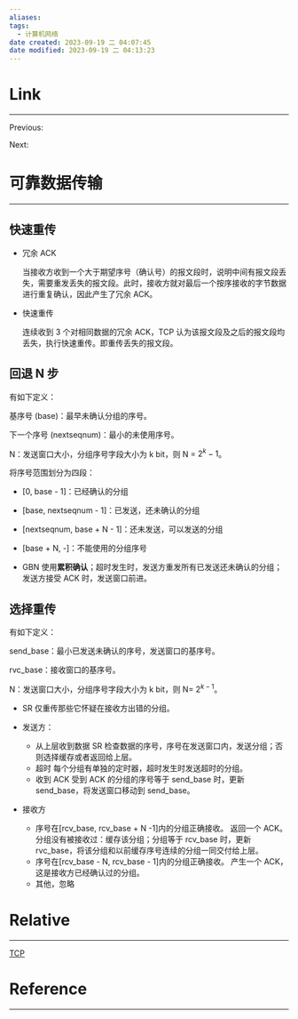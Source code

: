 ```yaml
---
aliases:
tags:
  - 计算机网络
date created: 2023-09-19 二 04:07:45
date modified: 2023-09-19 二 04:13:23
---
```


# Link

---

Previous:

Next:

# 可靠数据传输

---

## 快速重传

- 冗余 ACK

  当接收方收到一个大于期望序号（确认号）的报文段时，说明中间有报文段丢失，需要重发丢失的报文段。此时，接收方就对最后一个按序接收的字节数据进行重复确认，因此产生了冗余 ACK。

- 快速重传

  连续收到 3 个对相同数据的冗余 ACK，TCP 认为该报文段及之后的报文段均丢失，执行快速重传。即重传丢失的报文段。

## 回退 N 步

有如下定义：

基序号 (base)：最早未确认分组的序号。

下一个序号 (nextseqnum)：最小的未使用序号。

N：发送窗口大小，分组序号字段大小为 k bit，则 N = $2^k-1$。

将序号范围划分为四段：

- [0, base - 1]：已经确认的分组
- [base, nextseqnum - 1]：已发送，还未确认的分组
- [nextseqnum, base + N - 1]：还未发送，可以发送的分组
- [base + N, -]：不能使用的分组序号

- GBN 使用**累积确认**；超时发生时，发送方重发所有已发送还未确认的分组；发送方接受 ACK 时，发送窗口前进。

## 选择重传

有如下定义：

send_base：最小已发送未确认的序号，发送窗口的基序号。

rvc_base：接收窗口的基序号。

N：发送窗口大小，分组序号字段大小为 k bit，则 N= $2^{k-1}$。

- SR 仅重传那些它怀疑在接收方出错的分组。

- 发送方：
  - 从上层收到数据
    SR 检查数据的序号，序号在发送窗口内，发送分组；否则选择缓存或者返回给上层。
  - 超时
    每个分组有单独的定时器，超时发生时发送超时的分组。
  - 收到 ACK
    受到 ACK 的分组的序号等于 send_base 时，更新 send_base，将发送窗口移动到 send_base。
- 接收方
  - 序号在[rcv_base, rcv_base + N -1]内的分组正确接收。
    返回一个 ACK。分组没有被接收过：缓存该分组；分组等于 rcv_base 时，更新 rvc_base，将该分组和以前缓存序号连续的分组一同交付给上层。
  - 序号在[rcv_base - N, rcv_base - 1]内的分组正确接收。
    产生一个 ACK，这是接收方已经确认过的分组。
  - 其他，忽略

# Relative

---

[TCP](TCP.md)

# Reference

---

